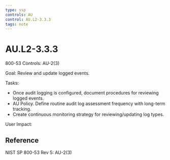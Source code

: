 ```yaml
---
type: ssp
controls: AU
control: AU.L2-3.3.3
tags: note
---
```


# AU.L2-3.3.3

800-53 Controls: AU-2(3)

Goal: Review and update logged events.

Tasks:

- Once audit logging is configured, document procedures for reviewing logged events.
- AU Policy. Define routine audit log assessment frequency with long-term tracking.
- Create continuous monitoring strategy for reviewing/updating log types.

User Impact:

## Reference

NIST SP 800-53 Rev 5: AU-2(3)